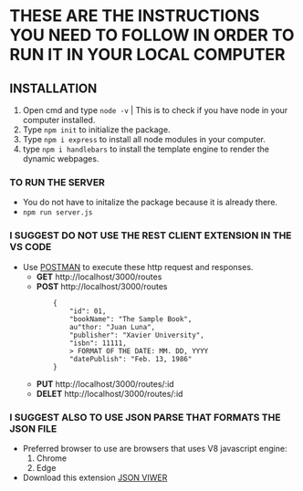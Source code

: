 # THESE ARE THE INSTRUCTIONS YOU NEED TO FOLLOW IN ORDER TO RUN IT IN YOUR LOCAL COMPUTER

## INSTALLATION

1. Open cmd and type `node -v` | This is to check if you have node in your computer installed.
2. Type `npm init` to initialize the package.
3. Type `npm i express` to install all node modules in your computer.
3. type `npm i handlebars` to install the template engine to render the dynamic webpages.

### TO RUN THE SERVER

- You do not have to initalize the package because it is already there.
- `npm run server.js`

### I SUGGEST DO NOT USE THE REST CLIENT EXTENSION IN THE VS CODE

- Use [POSTMAN](https://www.postman.com) to execute these http request and responses.
    * **GET** http://localhost/3000/routes
    * **POST** http://localhost/3000/routes
        ```
            {
                "id": 01,
                "bookName": "The Sample Book",
                au"thor: "Juan Luna",
                "publisher": "Xavier University",
                "isbn": 11111,
                > FORMAT OF THE DATE: MM. DD, YYYY
                "datePublish": "Feb. 13, 1986"
            }
        ```
    * **PUT** http://localhost/3000/routes/:id
    * **DELET** http://localhost/3000/routes/:id

### I SUGGEST ALSO TO USE JSON PARSE THAT FORMATS THE JSON FILE

- Preferred browser to use are browsers that uses V8 javascript engine:
    1. Chrome
    2. Edge
- Download this extension [JSON VIWER](https://chrome.google.com/webstore/detail/djson-json-viewer-formatt/chaeijjekipecdajnijdldjjipaegdjc?hl=en-US)
